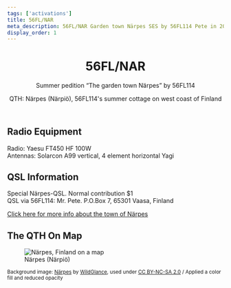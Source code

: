 ```yaml
---
tags: ['activations']
title: 56FL/NAR
meta_description: 56FL/NAR Garden town Närpes SES by 56FL114 Pete in 2011
display_order: 1
---
```


<header>

# 56FL/NAR

Summer pedition <q>The garden town Närpes</q> by 56FL114

QTH: Närpes (Närpiö), 56FL114's summer cottage on west coast of Finland
</header>

## Radio Equipment

Radio: Yaesu FT450 HF 100W<br>
Antennas: Solarcon A99 vertical, 4 element horizontal Yagi

## QSL Information

Special Närpes-QSL. Normal contribution $1<br>
QSL via 56FL114: Mr. Pete. P.O.Box 7, 65301 Vaasa, Finland

[Click here for more info about the town of Närpes](https://visitnarpes.fi/en/about-n%C3%A4rpes)

## The QTH On Map

<figure class="map">
<img src="https://maps.googleapis.com/maps/api/staticmap?size=640x500&amp;zoom=6&amp;language=en&amp;markers=size:normal%7ccolor:blue%7Clabel:N%7cNärpes,+Finland&amp;key=AIzaSyDhGoEDyrfCM_Msjx7P4Cw-T5jQ2ztN2h0" alt="Närpes, Finland on a  map">
<figcaption>Närpes (Närpiö)</figcaption>
</figure>

<small>Background image: <a href="https://www.flickr.com/photos/wild-glance/4054979309" title="Närpes by WildGlance, on Flickr">Närpes</a> by <a href="https://www.flickr.com/photos/wild-glance/">WildGlance</a>, used under <a href="https://creativecommons.org/licenses/by-nc-sa/2.0/">CC BY-NC-SA 2.0</a> / Applied a color fill and reduced opacity</small>
